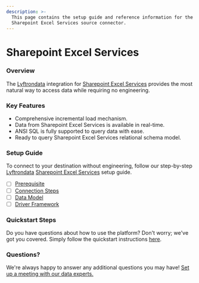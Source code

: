 ```yaml
---
description: >-
  This page contains the setup guide and reference information for the
  Sharepoint Excel Services source connector.
---
```


# Sharepoint Excel Services

### Overview

The [Lyftrondata](https://www.lyftrondata.com/) integration for [Sharepoint Excel Services](None/) provides the most natural way to access data while requiring no engineering.

### Key Features

* Comprehensive incremental load mechanism.
* Data from Sharepoint Excel Services is available in real-time.
* ANSI SQL is fully supported to query data with ease.
* Ready to query Sharepoint Excel Services relational schema model.

### Setup Guide

To connect to your destination without engineering, follow our step-by-step [Lyftrondata](https://www.lyftrondata.com/) [Sharepoint Excel Services](None/) setup guide.

* [ ] [Prerequisite](prerequisite.md)
* [ ] [Connection Steps](connection-steps.md)
* [ ] [Data Model](data-model/erd.md)
* [ ] [Driver Framework](driver-framework/)

### Quickstart Steps

Do you have questions about how to use the platform? Don't worry; we've got you covered. Simply follow the quickstart instructions [here](../../).

### Questions? <a href="#questions" id="questions"></a>

We're always happy to answer any additional questions you may have! [Set up a meeting with our data experts.](https://www.lyftrondata.com/book-a-meeting/)
